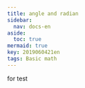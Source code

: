 ```yaml
---
title: angle and radian
sidebar:
  nav: docs-en
aside:
  toc: true
mermaid: true
key: 2019060421en
tags: Basic math
---
```


for test